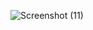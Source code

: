 ![Screenshot (11)](https://github.com/zaidbinnaveed/PfFall23/assets/142867727/fce73aea-5cd8-48da-97f4-23acce5f50b8)
